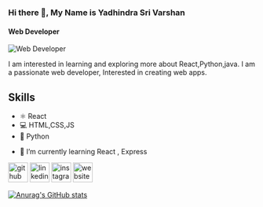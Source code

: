 
### Hi there 👋, My Name is Yadhindra Sri Varshan
#### Web Developer
![Web Developer](https://futureworktechnologies.com/wp-content/uploads/2018/08/web-design-toronto.jpg)

I am interested in learning and exploring more about React,Python,java. I am a passionate web developer, Interested in creating web apps.


## Skills
* ⚛  React 
* 💻 HTML,CSS,JS 
* 🐍 Python


- 🌱 I’m currently learning React , Express 


[<img src='https://cdn.jsdelivr.net/npm/simple-icons@3.0.1/icons/github.svg' alt='github' height='40'>](https://github.com/Yadhindrasrivarshan)  [<img src='https://cdn.jsdelivr.net/npm/simple-icons@3.0.1/icons/linkedin.svg' alt='linkedin' height='40'>](https://www.linkedin.com/in/YadhindraSriVarshan/)  [<img src='https://cdn.jsdelivr.net/npm/simple-icons@3.0.1/icons/instagram.svg' alt='instagram' height='40'>](https://www.instagram.com/yadhindra_sri_varshan_17/)  [<img src='https://cdn.jsdelivr.net/npm/simple-icons@3.0.1/icons/icloud.svg' alt='website' height='40'>](https://yadhindrasrivarshan-portfolio.netlify.app/)  

[![Anurag's GitHub stats](https://github-readme-stats.vercel.app/api?username=Yadhindrasrivarshan)](https://github.com/anuraghazra/github-readme-stats)
